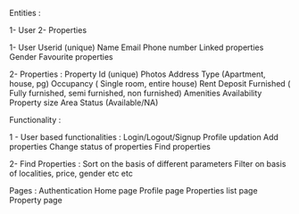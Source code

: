 Entities : 

1- User 
2- Properties 

1- User 
Userid (unique)
Name 
Email 
Phone number 
Linked properties 
Gender
Favourite properties

2- Properties : 
Property Id (unique)
Photos 
Address 
Type (Apartment, house, pg) 
Occupancy ( Single room, entire house)
Rent 
Deposit 
Furnished ( Fully furnished, semi furnished, non furnished) 
Amenities 
Availability 
Property size 
Area 
Status (Available/NA)


Functionality : 

1 - User based functionalities : 
Login/Logout/Signup 
Profile updation 
Add properties 
Change status of properties 
Find properties 

2- Find Properties : 
Sort on the basis of different parameters 
Filter on basis of localities, price, gender etc etc 



Pages : 
Authentication 
Home page 
Profile page 
Properties list page 
Property page

